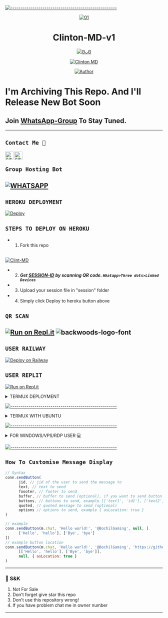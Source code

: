 [![-----------------------------------------------------](https://raw.githubusercontent.com/andreasbm/readme/master/assets/lines/colored.png)](#table-of-contents)
<p align="center">
    <a href="https://ibb.co/N6NMDtn"><img src="https://i.imgur.com/uSOiZ9Z.jpg" alt="01" border="0" /></a>
</p>


<h1 align="center">Clinton-MD-v1</h1>
<p align="center">
  <a href="https://github.com/Xhclinton"><img src="http://readme-tyng-svg.herokuapp.com?color=FFFFFF&center=true&vCenter=true&multiline=false&lines=Ikratks+BOT+Multi+Device;Base+ori+by+ImYanXiao;Recode+By+Clinton;Give+star+and+forks+this+Repo+:D;Follow+My+Github" alt="ʘᴗʘ">
</p>

<p align="center">
 <a href="#"><img title="Clinton MD" src="https://img.shields.io/badge/Whatshapp BOT-green?colorA=%23ff0000&colorB=%23017e40&style=for-the-badge"></a>
</p>
<p align="center">
<a href="https://github.com/xhclintohn"><img title="Author" src="https://img.shields.io/badge/AUTHOR-Clinton-green.svg?style=for-the-badge&logo=github"></a>
<h1 align="centre">I'm Archiving This Repo. And I'll Release New Bot Soon</h1>

## Join [WhatsApp-Group](https://chat.whatsapp.com/KQQFlKV02ZHA9OYaqrZi) To Stay Tuned.

---------

## ```Contact Me 💌``` 
  <a href="https://wa.me/254735342808">
    <img align="left" alt="SIEGRIN | Whastapp" width="26px" src="https://github.com/siegrin/siegrin/blob/main/Assets/Whatsapp.svg" />
  </a> &nbsp;&nbsp;
  <a href="mailto:xhclinton@gmail.com">
    <img align="left" alt="SIEGRIN | Gmail" width="26px" src="https://github.com/siegrin/siegrin/blob/main/Assets/Gmail.svg" />
  </a> &nbsp;&nbsp;

## ``Group Hosting Bot``
[![WHATSAPP](https://img.shields.io/badge/Groups%20Panel-25D366?style=for-the-badge&logo=whatsapp&logoColor=white)](https://chat.whatsapp.com/KQQFlKV0B2ZHy9OaqrZi) 
---------

## ```HEROKU DEPLOYMENT```

[![Deploy](https://www.herokucdn.com/deploy/button.svg)](https://heroku.com/deploy?template=https://github.com/xhclintohn/Clinton---md)

## ```STEPS TO DEPLOY ON HEROKU```

- 1. Fork this repo
  <br>
<a href="https://github.com/xhclintohn/Clinton---md/fork"><img title="Clint-MD" src="https://img.shields.io/badge/FORK Clinton---md-h?color=black&style=for-the-badge&logo=stackshare"></a>
- 2. ***Get [SESSION-ID](https://ikratos-md-web.xikratosx.repl.co) by scanning QR code. `Whatapp>Three dots>Linked Devices`***
- 3. Upload your session file in "session" folder
- 4. Simply click Deploy to heroku button above

## ```QR SCAN```
[![Run on Repl.it](https://repl.it/badge/github/xIKRATOSx/Ikratos-MD-v1)](https://ikratos-md-web.xikratosx.repl.co)
<img src="https://fontmeme.com/permalink/220116/0c42dc0b64931810388ba399da55e927.png" alt="backwoods-logo-font" border="0"></a>  
---------

## ```USER RAILWAY```

[![Deploy on Railway](https://railway.app/button.svg)](https://railway.app)

## ```USER REPLIT```
[![Run on Repl.it](https://repl.it/badge/github/xhclintohn/Clinton---md)](https://repl.it/github/xhclintohn/Clinton---md)

<details>
<summary>TERMUX DEPLOYMENT</summary>
## TERMUX USER

```bash
$ pkg upgrade && pkg update
$ pkg install git -y
$ pkg install nodejs -y
$ pkg install ffmpeg -y
$ pkg install imagemagick -y
$ git clone https://github.com/xhclintohn/Clinton---md 
$ cd Clinton---md
$ npm i 
```
If error try using yarn instead of npm, see [here](https://github.com/BochilGaming/games-wabot/tree/multi-device#if-npm-install-failed--try--using-yarn-instead-of-npm)
```bash
$ node .
```

#### For android 10 and above don't use npm, use yarn install
```bash
$ pkg install yarn -y
$ yarn install
```
</details>

[![-----------------------------------------------------](https://raw.githubusercontent.com/andreasbm/readme/master/assets/lines/colored.png)](#table-of-contents)
<details>
<summary>TERMUX WITH UBUNTU</summary>


```bash
apt update && apt full-upgrade
apt install wget curl git proot-distro
proot-distro install ubuntu
echo "proot-distro login ubuntu" > $PREFIX/bin/ubuntu
ubuntu
```
---------

[ INSTALLING REQUIRED PACKAGES ]

```bash
ubuntu
apt update && apt full-upgrade
apt install wget curl git ffmpeg imagemagick build-essential libcairo2-dev libpango1.0-dev libjpeg-dev libgif-dev librsvg2-dev dbus-x11 ffmpeg2theora ffmpegfs ffmpegthumbnailer ffmpegthumbnailer-dbg ffmpegthumbs libavcodec-dev libavcodec-extra libavcodec-extra58 libavdevice-dev libavdevice58 libavfilter-dev libavfilter-extra libavfilter-extra7 libavformat-dev libavformat58 libavifile-0.7-bin libavifile-0.7-common libavifile-0.7c2 libavresample-dev libavresample4 libavutil-dev libavutil56 libpostproc-dev libpostproc55 graphicsmagick graphicsmagick-dbg graphicsmagick-imagemagick-compat graphicsmagick-libmagick-dev-compat groff imagemagick-6.q16hdri imagemagick-common libchart-gnuplot-perl libgraphics-magick-perl libgraphicsmagick++-q16-12 libgraphicsmagick++1-dev
```

---------

[ INSTALLING NODEJS & Clinton-MD]

```bash
ubuntu
curl -fsSL https://deb.nodesource.com/setup_current.x | sudo -E bash -
apt install -y nodejs gcc g++ make
git clone https://github.com/xhclintohn/Clinton---md 
cd Clinton---md
npm install
npm update
```
</details>

[![-----------------------------------------------------](https://raw.githubusercontent.com/andreasbm/readme/master/assets/lines/colored.png)](#table-of-contents)
<details>
<summary>FOR WINDOWS/VPS/RDP USER 💻</summary>

* Download And Install Git [`Click Here`](https://git-scm.com/downloads)
* Download And Install NodeJS [`Click Here`](https://nodejs.org/en/download)
* Download And Install FFmpeg [`Click Here`](https://ffmpeg.org/download.html) (**Don't Forget Add FFmpeg to PATH enviroment variables**)
* Download And Install ImageMagick [`Click Here`](https://imagemagick.org/script/download.php)

```bash
git clone https://github.com/xhclintohn/Clinton---md
cd Clinton---md
npm install
npm update
```

---------

## Run ⏳

```bash
node .
```
</details>

[![-----------------------------------------------------](https://raw.githubusercontent.com/andreasbm/readme/master/assets/lines/colored.png)](#table-of-contents)
## ```How To Customise Message Display```
```js
// Syntax
conn.sendButton(
      jid, // jid of the user to send the message to
      text, // text to send
      foooter, // footer to send
      buffer, // buffer to send (optional), if you want to send button image, location, etc
      buttons, // buttons to send, example [['text1', 'id1'], ['text2', 'id2']]
      quoted, // quoted message to send (optional)
      options // options to send, example { asLocation: true }
)

// example 
conn.sendButton(m.chat, 'Hello world!', '@BochilGaming', null, [
      ['Hello', 'hello'], ['Bye', 'bye']
])
// example button location
conn.sendButton(m.chat, 'Hello world!', '@BochilGaming', 'https://github.com/BochilGaming', 
      [['Hello', 'hello'], ['Bye', 'bye']], 
      null, { asLocation: true }
)
```
---------

### 📮 S&K
1. Not For Sale
2. Don't forget give star this repo
3. Don't use this repository wrong!
4. If you have problem chat me in owner number

---------
